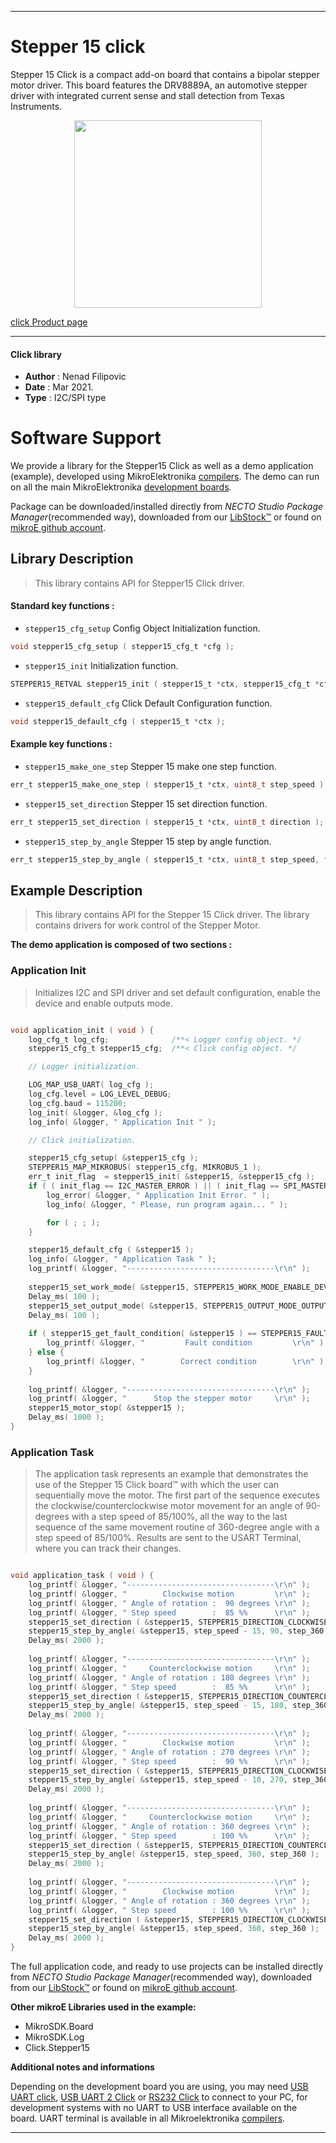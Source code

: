 
---
# Stepper 15 click

Stepper 15 Click is a compact add-on board that contains a bipolar stepper motor driver. This board features the DRV8889A, an automotive stepper driver with integrated current sense and stall detection from Texas Instruments.

<p align="center">
  <img src="https://download.mikroe.com/images/click_for_ide/stepper_15_click.png" height=300px>
</p>

[click Product page](https://www.mikroe.com/stepper-15-click)

---


#### Click library

- **Author**        : Nenad Filipovic
- **Date**          : Mar 2021.
- **Type**          : I2C/SPI type


# Software Support

We provide a library for the Stepper15 Click
as well as a demo application (example), developed using MikroElektronika
[compilers](https://www.mikroe.com/necto-studio).
The demo can run on all the main MikroElektronika [development boards](https://www.mikroe.com/development-boards).

Package can be downloaded/installed directly from *NECTO Studio Package Manager*(recommended way), downloaded from our [LibStock&trade;](https://libstock.mikroe.com) or found on [mikroE github account](https://github.com/MikroElektronika/mikrosdk_click_v2/tree/master/clicks).

## Library Description

> This library contains API for Stepper15 Click driver.

#### Standard key functions :

- `stepper15_cfg_setup` Config Object Initialization function.
```c
void stepper15_cfg_setup ( stepper15_cfg_t *cfg );
```

- `stepper15_init` Initialization function.
```c
STEPPER15_RETVAL stepper15_init ( stepper15_t *ctx, stepper15_cfg_t *cfg );
```

- `stepper15_default_cfg` Click Default Configuration function.
```c
void stepper15_default_cfg ( stepper15_t *ctx );
```

#### Example key functions :

- `stepper15_make_one_step` Stepper 15 make one step function.
```c
err_t stepper15_make_one_step ( stepper15_t *ctx, uint8_t step_speed );
```

- `stepper15_set_direction` Stepper 15 set direction function.
```c
err_t stepper15_set_direction ( stepper15_t *ctx, uint8_t direction );
```

- `stepper15_step_by_angle` Stepper 15 step by angle function.
```c
err_t stepper15_step_by_angle ( stepper15_t *ctx, uint8_t step_speed, float angle, uint16_t step_360 );
```

## Example Description

> This library contains API for the Stepper 15 Click driver.
> The library contains drivers for work control of the Stepper Motor.

**The demo application is composed of two sections :**

### Application Init

> Initializes I2C and SPI driver and set default configuration,
> enable the device and enable outputs mode.

```c

void application_init ( void ) {
    log_cfg_t log_cfg;              /**< Logger config object. */
    stepper15_cfg_t stepper15_cfg;  /**< Click config object. */

    // Logger initialization.

    LOG_MAP_USB_UART( log_cfg );
    log_cfg.level = LOG_LEVEL_DEBUG;
    log_cfg.baud = 115200;
    log_init( &logger, &log_cfg );
    log_info( &logger, " Application Init " );

    // Click initialization.

    stepper15_cfg_setup( &stepper15_cfg );
    STEPPER15_MAP_MIKROBUS( stepper15_cfg, MIKROBUS_1 );
    err_t init_flag  = stepper15_init( &stepper15, &stepper15_cfg );
    if ( ( init_flag == I2C_MASTER_ERROR ) || ( init_flag == SPI_MASTER_ERROR ) ) {
        log_error( &logger, " Application Init Error. " );
        log_info( &logger, " Please, run program again... " );

        for ( ; ; );
    }

    stepper15_default_cfg ( &stepper15 );
    log_info( &logger, " Application Task " );
    log_printf( &logger, "---------------------------------\r\n" );
    
    stepper15_set_work_mode( &stepper15, STEPPER15_WORK_MODE_ENABLE_DEVICE );
    Delay_ms( 100 );
    stepper15_set_output_mode( &stepper15, STEPPER15_OUTPUT_MODE_OUTPUTS_ENABLE );
    Delay_ms( 100 );
    
    if ( stepper15_get_fault_condition( &stepper15 ) == STEPPER15_FAULT_CONDITION ) {
        log_printf( &logger, "         Fault condition         \r\n" );   
    } else {
        log_printf( &logger, "        Correct condition        \r\n" );
    }
    
    log_printf( &logger, "---------------------------------\r\n" );
    log_printf( &logger, "      Stop the stepper motor     \r\n" );
    stepper15_motor_stop( &stepper15 );
    Delay_ms( 1000 );
}

```

### Application Task

> The application task represents an example that demonstrates 
> the use of the Stepper 15 Click board™ 
> with which the user can sequentially move the motor. 
> The first part of the sequence executes the clockwise/counterclockwise motor movement
> for an angle of 90-degrees with a step speed of 85/100%, 
> all the way to the last sequence of the same movement routine of 360-degree angle
> with a step speed of 85/100%. 
> Results are sent to the USART Terminal, where you can track their changes.

```c

void application_task ( void ) {
    log_printf( &logger, "---------------------------------\r\n" );
    log_printf( &logger, "        Clockwise motion         \r\n" );
    log_printf( &logger, " Angle of rotation :  90 degrees \r\n" );
    log_printf( &logger, " Step speed        :  85 %%      \r\n" );
    stepper15_set_direction ( &stepper15, STEPPER15_DIRECTION_CLOCKWISE );
    stepper15_step_by_angle( &stepper15, step_speed - 15, 90, step_360 );
    Delay_ms( 2000 );
    
    log_printf( &logger, "---------------------------------\r\n" );
    log_printf( &logger, "     Counterclockwise motion     \r\n" );
    log_printf( &logger, " Angle of rotation : 180 degrees \r\n" );
    log_printf( &logger, " Step speed        :  85 %%      \r\n" );
    stepper15_set_direction ( &stepper15, STEPPER15_DIRECTION_COUNTERCLOCKWISE );
    stepper15_step_by_angle( &stepper15, step_speed - 15, 180, step_360 );
    Delay_ms( 2000 );
    
    log_printf( &logger, "---------------------------------\r\n" );
    log_printf( &logger, "        Clockwise motion         \r\n" );
    log_printf( &logger, " Angle of rotation : 270 degrees \r\n" );
    log_printf( &logger, " Step speed        :  90 %%      \r\n" );
    stepper15_set_direction ( &stepper15, STEPPER15_DIRECTION_CLOCKWISE );
    stepper15_step_by_angle( &stepper15, step_speed - 10, 270, step_360 );
    Delay_ms( 2000 );
    
    log_printf( &logger, "---------------------------------\r\n" );
    log_printf( &logger, "     Counterclockwise motion     \r\n" );
    log_printf( &logger, " Angle of rotation : 360 degrees \r\n" );
    log_printf( &logger, " Step speed        : 100 %%      \r\n" );
    stepper15_set_direction ( &stepper15, STEPPER15_DIRECTION_COUNTERCLOCKWISE );
    stepper15_step_by_angle( &stepper15, step_speed, 360, step_360 );
    Delay_ms( 2000 );
    
    log_printf( &logger, "---------------------------------\r\n" );
    log_printf( &logger, "        Clockwise motion         \r\n" );
    log_printf( &logger, " Angle of rotation : 360 degrees \r\n" );
    log_printf( &logger, " Step speed        : 100 %%      \r\n" );
    stepper15_set_direction ( &stepper15, STEPPER15_DIRECTION_CLOCKWISE );
    stepper15_step_by_angle( &stepper15, step_speed, 360, step_360 );
    Delay_ms( 2000 );
}

```

The full application code, and ready to use projects can be installed directly from *NECTO Studio Package Manager*(recommended way), downloaded from our [LibStock&trade;](https://libstock.mikroe.com) or found on [mikroE github account](https://github.com/MikroElektronika/mikrosdk_click_v2/tree/master/clicks).

**Other mikroE Libraries used in the example:**

- MikroSDK.Board
- MikroSDK.Log
- Click.Stepper15

**Additional notes and informations**

Depending on the development board you are using, you may need
[USB UART click](https://www.mikroe.com/usb-uart-click),
[USB UART 2 Click](https://www.mikroe.com/usb-uart-2-click) or
[RS232 Click](https://www.mikroe.com/rs232-click) to connect to your PC, for
development systems with no UART to USB interface available on the board. UART
terminal is available in all Mikroelektronika
[compilers](https://shop.mikroe.com/compilers).

---
